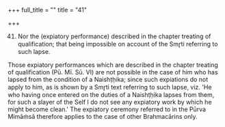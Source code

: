 +++
full_title = ""
title = "41"

+++


41. Nor the (expiatory performance) described in the chapter treating of qualification; that being impossible on account of the Smr̥ti referring to such lapse.

Those expiatory performances which are described in the chapter treating of qualification (Pū. Mī. Sū. VI) are not possible in the case of him who has lapsed from the condition of a Naishṭḥika; since such expiations do not apply to him, as is shown by a Smr̥ti text referring to such lapse, viz. 'He who having once entered on the duties of a Naishṭḥika lapses from them, for such a slayer of the Self I do not see any expiatory work by which he might become clean.' The expiatory ceremony referred to in the Pūrva Mimāṁsā therefore applies to the case of other Brahmacārins only.

